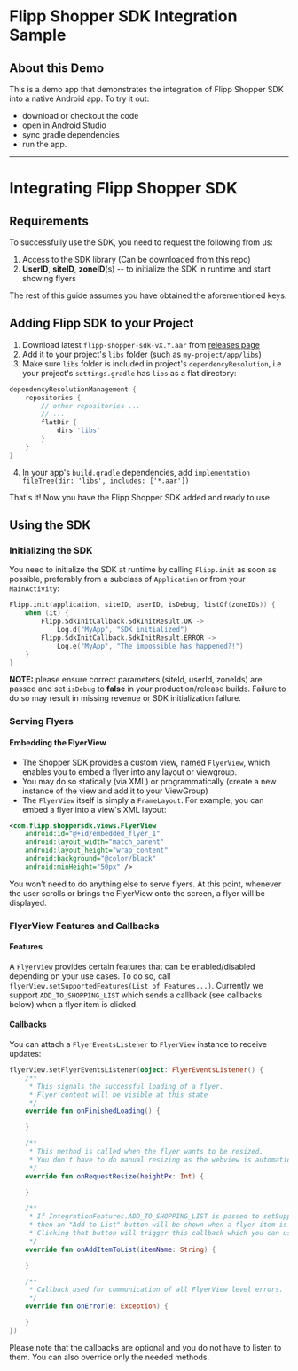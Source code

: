 # Flipp Shopper SDK Integration Sample
## About this Demo
This is a demo app that demonstrates the integration of Flipp Shopper SDK into a native Android app.
To try it out:
- download or checkout the code
- open in Android Studio
- sync gradle dependencies
- run the app.

---

# Integrating Flipp Shopper SDK 

## Requirements
To successfully use the SDK, you need to request the following from us:
1) Access to the SDK library (Can be downloaded from this repo)
2) **UserID**, **siteID**, **zoneID**(s) -- to initialize the SDK in runtime and start showing flyers

The rest of this guide assumes you have obtained the aforementioned keys.


## Adding Flipp SDK to your Project
1) Download latest `flipp-shopper-sdk-vX.Y.aar` from [releases page](https://github.com/wishabi/flipp-shopper-sdk-android-sample/releases) 
2) Add it to your project's `libs` folder (such as `my-project/app/libs`)
3) Make sure `libs` folder is included in project's `dependencyResolution`, i.e your project's `settings.gradle` has `libs` as a flat directory:
```groovy
dependencyResolutionManagement {
    repositories {
        // other repositories ...
        // ...
        flatDir {
            dirs 'libs'
        }
    }
}
```
4) In your app's `build.gradle` dependencies, add `implementation fileTree(dir: 'libs', includes: ['*.aar'])`

That's it! Now you have the Flipp Shopper SDK added and ready to use.

## Using the SDK
### Initializing the SDK
You need to initialize the SDK at runtime by calling `Flipp.init` as soon as possible, preferably from a subclass of `Application`
or from your `MainActivity`:

```kotlin
Flipp.init(application, siteID, userID, isDebug, listOf(zoneIDs)) {
    when (it) {
        Flipp.SdkInitCallback.SdkInitResult.OK ->
            Log.d("MyApp", "SDK initialized")
        Flipp.SdkInitCallback.SdkInitResult.ERROR ->
            Log.e("MyApp", "The impossible has happened?!")
    }
}
```
**NOTE:** please ensure correct parameters (siteId, userId, zoneIds) are passed and set `isDebug` to **false** in your production/release builds.
Failure to do so may result in missing revenue or SDK initialization failure.

### Serving Flyers
#### Embedding the FlyerView
- The Shopper SDK provides a custom view, named `FlyerView`, which enables you to embed a flyer into any layout or viewgroup.
- You may do so statically (via XML) or programmatically (create a new instance of the view and add it to your ViewGroup)
- The `FlyerView` itself is simply a `FrameLayout`. For example, you can embed a flyer into a view's XML layout:

```xml 
<com.flipp.shoppersdk.views.FlyerView
    android:id="@+id/embedded_flyer_1"
    android:layout_width="match_parent"
    android:layout_height="wrap_content"
    android:background="@color/black"
    android:minHeight="50px" />
```

You won't need to do anything else to serve flyers. At this point, whenever the user scrolls or brings the FlyerView onto the screen, a flyer will be displayed.

### FlyerView Features and Callbacks
#### Features
A `FlyerView` provides certain features that can be enabled/disabled depending on your use cases.
To do so, call `flyerView.setSupportedFeatures(List of Features...)`. Currently we support `ADD_TO_SHOPPING_LIST` which sends a callback (see callbacks below) when a flyer item is clicked.

#### Callbacks
You can attach a `FlyerEventsListener` to `FlyerView` instance to receive updates:

```kotlin
flyerView.setFlyerEventsListener(object: FlyerEventsListener() {
    /**
     * This signals the successful loading of a flyer.
     * Flyer content will be visible at this state
     */
    override fun onFinishedLoading() {

    }

    /**
     * This method is called when the flyer wants to be resized.
     * You don't have to do manual resizing as the webview is automatically resized.
     */
    override fun onRequestResize(heightPx: Int) {

    }

    /**
     * If IntegrationFeatures.ADD_TO_SHOPPING_LIST is passed to setSupportedFeatures(),
     * then an "Add to List" button will be shown when a flyer item is clicked.
     * Clicking that button will trigger this callback which you can use to add the item to a list.
     */
    override fun onAddItemToList(itemName: String) {

    }

    /**
     * Callback used for communication of all FlyerView level errors.
     */
    override fun onError(e: Exception) {

    }
})
```

Please note that the callbacks are optional and you do not have to listen to them. You can also override only the needed methods.

